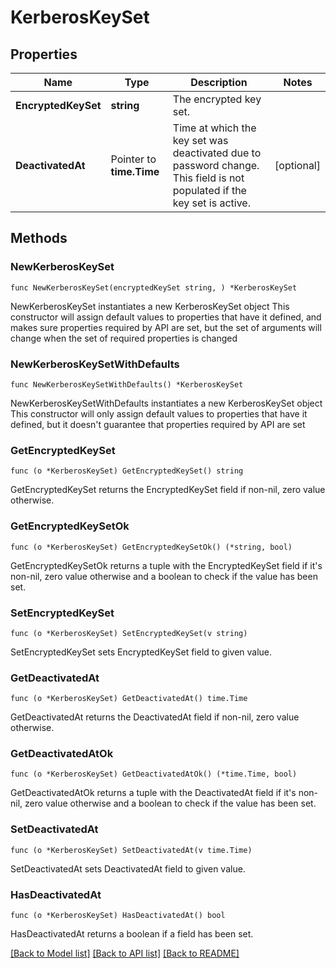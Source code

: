 # KerberosKeySet

## Properties

Name | Type | Description | Notes
------------ | ------------- | ------------- | -------------
**EncryptedKeySet** | **string** | The encrypted key set. | 
**DeactivatedAt** | Pointer to **time.Time** | Time at which the key set was deactivated due to password change. This field is not populated if the key set is active. | [optional] 

## Methods

### NewKerberosKeySet

`func NewKerberosKeySet(encryptedKeySet string, ) *KerberosKeySet`

NewKerberosKeySet instantiates a new KerberosKeySet object
This constructor will assign default values to properties that have it defined,
and makes sure properties required by API are set, but the set of arguments
will change when the set of required properties is changed

### NewKerberosKeySetWithDefaults

`func NewKerberosKeySetWithDefaults() *KerberosKeySet`

NewKerberosKeySetWithDefaults instantiates a new KerberosKeySet object
This constructor will only assign default values to properties that have it defined,
but it doesn't guarantee that properties required by API are set

### GetEncryptedKeySet

`func (o *KerberosKeySet) GetEncryptedKeySet() string`

GetEncryptedKeySet returns the EncryptedKeySet field if non-nil, zero value otherwise.

### GetEncryptedKeySetOk

`func (o *KerberosKeySet) GetEncryptedKeySetOk() (*string, bool)`

GetEncryptedKeySetOk returns a tuple with the EncryptedKeySet field if it's non-nil, zero value otherwise
and a boolean to check if the value has been set.

### SetEncryptedKeySet

`func (o *KerberosKeySet) SetEncryptedKeySet(v string)`

SetEncryptedKeySet sets EncryptedKeySet field to given value.


### GetDeactivatedAt

`func (o *KerberosKeySet) GetDeactivatedAt() time.Time`

GetDeactivatedAt returns the DeactivatedAt field if non-nil, zero value otherwise.

### GetDeactivatedAtOk

`func (o *KerberosKeySet) GetDeactivatedAtOk() (*time.Time, bool)`

GetDeactivatedAtOk returns a tuple with the DeactivatedAt field if it's non-nil, zero value otherwise
and a boolean to check if the value has been set.

### SetDeactivatedAt

`func (o *KerberosKeySet) SetDeactivatedAt(v time.Time)`

SetDeactivatedAt sets DeactivatedAt field to given value.

### HasDeactivatedAt

`func (o *KerberosKeySet) HasDeactivatedAt() bool`

HasDeactivatedAt returns a boolean if a field has been set.


[[Back to Model list]](../README.md#documentation-for-models) [[Back to API list]](../README.md#documentation-for-api-endpoints) [[Back to README]](../README.md)


